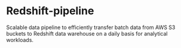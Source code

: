 # Redshift-pipeline
Scalable data pipeline to efficiently transfer batch data from AWS S3 buckets to Redshift data warehouse on a daily basis for analytical workloads.
